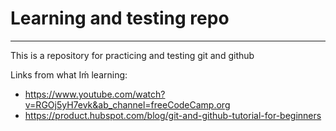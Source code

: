 # Learning and testing repo
---
This is a repository for practicing and testing git and github

Links from what Iḿ learning:
- https://www.youtube.com/watch?v=RGOj5yH7evk&ab_channel=freeCodeCamp.org
- https://product.hubspot.com/blog/git-and-github-tutorial-for-beginners
